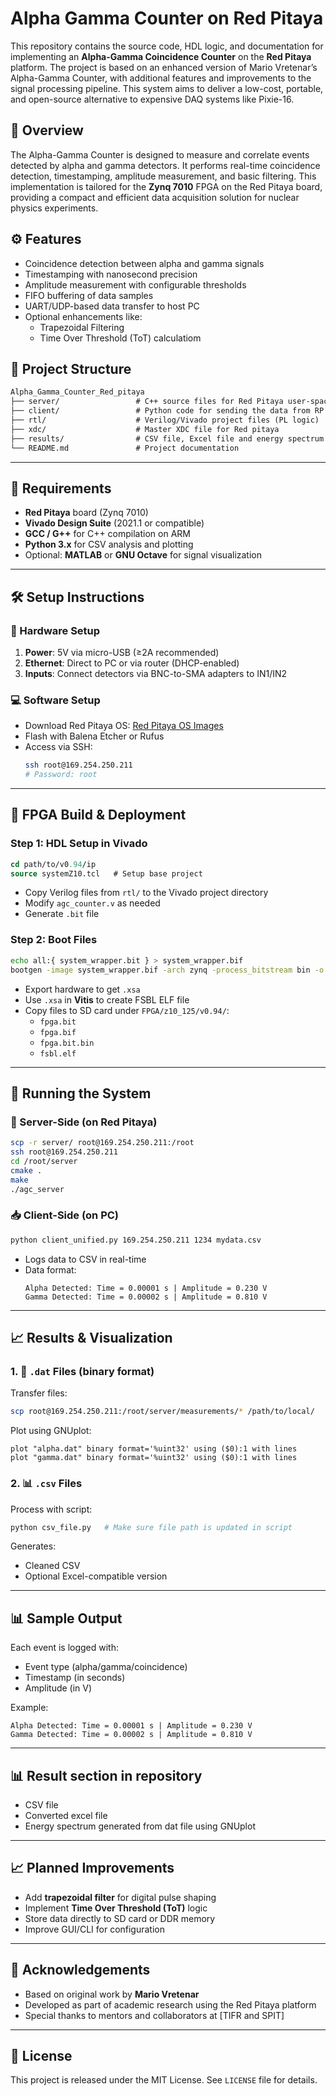 

# Alpha Gamma Counter on Red Pitaya
This repository contains the source code, HDL logic, and documentation for implementing an **Alpha-Gamma Coincidence Counter** on the **Red Pitaya** platform. The project is based on an enhanced version of Mario Vretenar’s Alpha-Gamma Counter, with additional features and improvements to the signal processing pipeline. This system aims to deliver a low-cost, portable, and open-source alternative to expensive DAQ systems like Pixie-16.


## 📌 Overview
The Alpha-Gamma Counter is designed to measure and correlate events detected by alpha and gamma detectors. It performs real-time coincidence detection, timestamping, amplitude measurement, and basic filtering. This implementation is tailored for the **Zynq 7010** FPGA on the Red Pitaya board, providing a compact and efficient data acquisition solution for nuclear physics experiments.

## ⚙️ Features
- Coincidence detection between alpha and gamma signals  
- Timestamping with nanosecond precision  
- Amplitude measurement with configurable thresholds  
- FIFO buffering of data samples  
- UART/UDP-based data transfer to host PC  
- Optional enhancements like:
     - Trapezoidal Filtering
     - Time Over Threshold (ToT) calculatiom

## 🧰 Project Structure
```markdown
Alpha_Gamma_Counter_Red_pitaya
├── server/                 # C++ source files for Red Pitaya user-space applications
├── client/                 # Python code for sending the data from RP to th PC
├── rtl/                    # Verilog/Vivado project files (PL logic)
├── xdc/                    # Master XDC file for Red pitaya
├── results/                # CSV file, Excel file and energy spectrum for reference
└── README.md               # Project documentation

````

---

## 🔧 Requirements

- **Red Pitaya** board (Zynq 7010)
- **Vivado Design Suite** (2021.1 or compatible)
- **GCC / G++** for C++ compilation on ARM
- **Python 3.x** for CSV analysis and plotting
- Optional: **MATLAB** or **GNU Octave** for signal visualization

---


## 🛠️ Setup Instructions

### 🔌 Hardware Setup

1. **Power**: 5V via micro-USB (≥2A recommended)
2. **Ethernet**: Direct to PC or via router (DHCP-enabled)
3. **Inputs**: Connect detectors via BNC-to-SMA adapters to IN1/IN2

### 💻 Software Setup

- Download Red Pitaya OS: [Red Pitaya OS Images](https://redpitaya.readthedocs.io/en/latest/quickStart/SDcard/SDcard.html#os-versions)
- Flash with Balena Etcher or Rufus
- Access via SSH:  
  ```bash
  ssh root@169.254.250.211
  # Password: root
  ```

---

## 🔧 FPGA Build & Deployment

### Step 1: HDL Setup in Vivado

```tcl
cd path/to/v0.94/ip
source systemZ10.tcl   # Setup base project
```

- Copy Verilog files from `rtl/` to the Vivado project directory
- Modify `agc_counter.v` as needed
- Generate `.bit` file

### Step 2: Boot Files

```bash
echo all:{ system_wrapper.bit } > system_wrapper.bif
bootgen -image system_wrapper.bif -arch zynq -process_bitstream bin -o system_wrapper.bit.bin -w
```

- Export hardware to get `.xsa`
- Use `.xsa` in **Vitis** to create FSBL ELF file
- Copy files to SD card under `FPGA/z10_125/v0.94/`:
  - `fpga.bit`
  - `fpga.bif`
  - `fpga.bit.bin`
  - `fsbl.elf`

---

## 🧪 Running the System

### 🔁 Server-Side (on Red Pitaya)

```bash
scp -r server/ root@169.254.250.211:/root
ssh root@169.254.250.211
cd /root/server
cmake .
make
./agc_server
```

### 📥 Client-Side (on PC)

```bash
python client_unified.py 169.254.250.211 1234 mydata.csv
```

- Logs data to CSV in real-time
- Data format:  
  ```
  Alpha Detected: Time = 0.00001 s | Amplitude = 0.230 V
  Gamma Detected: Time = 0.00002 s | Amplitude = 0.810 V
  ```

---

## 📈 Results & Visualization

### 1. 📂 `.dat` Files (binary format)

Transfer files:
```bash
scp root@169.254.250.211:/root/server/measurements/* /path/to/local/
```

Plot using GNUplot:
```gnuplot
plot "alpha.dat" binary format='%uint32' using ($0):1 with lines
plot "gamma.dat" binary format='%uint32' using ($0):1 with lines
```

### 2. 📊 `.csv` Files

Process with script:
```bash
python csv_file.py   # Make sure file path is updated in script
```

Generates:
- Cleaned CSV
- Optional Excel-compatible version

---
## 📊 Sample Output

Each event is logged with:

* Event type (alpha/gamma/coincidence)
* Timestamp (in seconds)
* Amplitude (in V)

Example:

```
Alpha Detected: Time = 0.00001 s | Amplitude = 0.230 V
Gamma Detected: Time = 0.00002 s | Amplitude = 0.810 V
```

---

## 📊 Result section in repository

* CSV file
* Converted excel file
* Energy spectrum generated from dat file using GNUplot

---

## 📈 Planned Improvements

* Add **trapezoidal filter** for digital pulse shaping
* Implement **Time Over Threshold (ToT)** logic
* Store data directly to SD card or DDR memory
* Improve GUI/CLI for configuration

---

## 🤝 Acknowledgements

* Based on original work by **Mario Vretenar**
* Developed as part of academic research using the Red Pitaya platform
* Special thanks to mentors and collaborators at \[TIFR and SPIT]

---

## 📄 License

This project is released under the MIT License. See `LICENSE` file for details.
